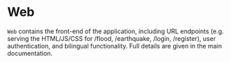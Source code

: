 # Web

`Web` contains the front-end of the application, including URL endpoints (e.g. serving the HTML/JS/CSS for /flood, /earthquake, /login, /register), user authentication, and bilingual functionality. Full details are given in the main documentation.